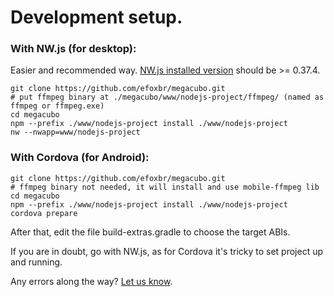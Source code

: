 
# Development setup.

### With NW.js (for desktop):
Easier and recommended way. [NW.js installed version](https://subscription.packtpub.com/book/web-development/9781785280863/1/ch01lvl1sec10/downloading-and-installing-nw-js) should be >= 0.37.4.
```
git clone https://github.com/efoxbr/megacubo.git
# put ffmpeg binary at ./megacubo/www/nodejs-project/ffmpeg/ (named as ffmpeg or ffmpeg.exe)
cd megacubo
npm --prefix ./www/nodejs-project install ./www/nodejs-project
nw --nwapp=www/nodejs-project
```

### With Cordova (for Android):
```
git clone https://github.com/efoxbr/megacubo.git
# ffmpeg binary not needed, it will install and use mobile-ffmpeg lib
cd megacubo
npm --prefix ./www/nodejs-project install ./www/nodejs-project
cordova prepare
```
After that, edit the file build-extras.gradle to choose the target ABIs. 

If you are in doubt, go with NW.js, as for Cordova it's tricky to set project up and running.

Any errors along the way? [Let us know](https://github.com/efoxbr/megacubo/issues).
